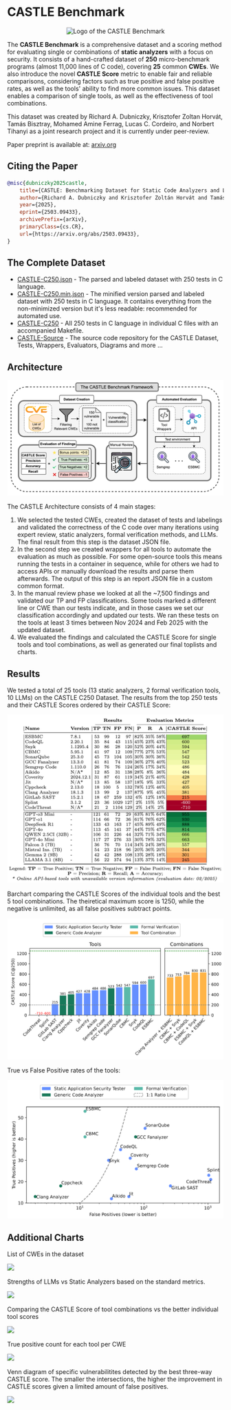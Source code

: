 # CASTLE Benchmark

<div align="center">
    <img width="300" alt="Logo of the CASTLE Benchmark" src="./assets/castle-benchmark-logo.png">
</div>

The __CASTLE Benchmark__ is a comprehensive dataset and a scoring method for evaluating single or combinations of __static analyzers__ with a focus on security. It consists of a hand-crafted dataset of __250__ micro-benchmark programs (almost 11,000 lines of C code), covering __25__ common __CWEs__. We also introduce the novel __CASTLE Score__ metric to enable fair and reliable comparisons, considering factors such as true positive and false positive rates, as well as the tools' ability to find more common issues. This dataset enables a comparison of single tools, as well as the effectiveness of tool combinations.

This dataset was created by Richard A. Dubniczky, Krisztofer Zoltan Horvát, Tamás Bisztray,
Mohamed Amine Ferrag, Lucas C. Cordeiro, and Norbert Tihanyi as a joint research project and it is currently under peer-review.

Paper preprint is available at: [arxiv.org](https://arxiv.org/abs/2503.09433)

## Citing the Paper

```bibtex
@misc{dubniczky2025castle,
    title={CASTLE: Benchmarking Dataset for Static Code Analyzers and LLMs towards CWE Detection}, 
    author={Richard A. Dubniczky and Krisztofer Zoltán Horvát and Tamás Bisztray and Mohamed Amine Ferrag and Lucas C. Cordeiro and Norbert Tihanyi},
    year={2025},
    eprint={2503.09433},
    archivePrefix={arXiv},
    primaryClass={cs.CR},
    url={https://arxiv.org/abs/2503.09433}, 
}
```

## The Complete Dataset

- [CASTLE-C250.json](./datasets/CASTLE-C250.json) - The parsed and labeled dataset with 250 tests in C language.
- [CASTLE-C250.min.json](./datasets/CASTLE-C250.min.json) - The minified version parsed and labeled dataset with 250 tests in C language. It contains everything from the non-minimized version but it's less readable: recommended for automated use.
- [CASTLE-C250](./datasets/CASTLE-C250) - All 250 tests in C language in individual C files with an accompanied Makefile.
- [CASTLE-Source](https://github.com/CASTLE-Benchmark/CASTLE-Source) - The source code repository for the CASTLE Dataset, Tests, Wrappers, Evaluators, Diagrams and more ...


## Architecture

![CASTLE Architecture Framework Diagram](./assets/castle-framework.png)

The CASTLE Architecture consists of 4 main stages:

1. We selected the tested CWEs, created the dataset of tests and labelings and validated the correctness of the C code over many iterations using expert review, static analyzers, formal verification methods, and LLMs. The final result from this step is the dataset JSON file.
2. In the second step we created wrappers for all tools to automate the evaluation as much as possible. For some open-source tools this means running the tests in a container in sequence, while for others we had to access APIs or manually download the results and parse them afterwards. The output of this step is an report JSON file in a custom common format.
3. In the manual review phase we looked at all the ~7,500 findings and validated our TP and FP classifications. Some tools marked a different line or CWE than our tests indicate, and in those cases we set our classification accordingly and updated our tests. We ran these tests on the tools at least 3 times between Nov 2024 and Feb 2025 with the updated dataset.
4. We evaluated the findings and calculated the CASTLE Score for single tools and tool combinations, as well as generated our final toplists and charts.

## Results

We tested a total of 25 tools (13 static analyzers, 2 formal verification tools, 10 LLMs) on the CASTLE C250 Dataset. The results from the top 250 tests and their CASTLE Scores ordered by their CASTLE Score:


![The results of the CASTLE Benchmark](./assets/castle-results.png)

Barchart comparing the CASTLE Scores of the individual tools and the best 5 tool combinations. The theiretical maximum score is 1250, while the negative is unlimited, as all false positives subtract points.

![The CASTLE Score barcharts](./assets/castle-score-barchart.png)

True vs False Positive rates of the tools:

![True and False positive rate of the tools](./assets/castle-tp-fp-rate.png)


## Additional Charts

List of CWEs in the dataset

![](./assets/castle-cwes.png)

Strengths of LLMs vs Static Analyzers based on the standard metrics.

![](./assets/castle-strengths-radar.png)

Comparing the CASTLE Score of tool combinations vs the better individual tool scores

![](./assets/castle-delta-matrix.png)

True positive count for each tool per CWE

![](./assets/castle-tp-cwe.png)

Venn diagram of specific vulnerabilitites detected by the best three-way CASTLE score. The smaller the intersections, the higher the improvement in CASTLE scores given a limited amount of false positives.

![](./assets/castle-venn-cubic.png)
